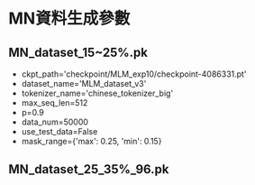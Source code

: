 # MN資料生成參數

## MN_dataset_15~25%.pk

- ckpt_path='checkpoint/MLM_exp10/checkpoint-4086331.pt'
- dataset_name='MLM_dataset_v3'
- tokenizer_name='chinese_tokenizer_big'
- max_seq_len=512
- p=0.9
- data_num=50000
- use_test_data=False
- mask_range={'max': 0.25, 'min': 0.15}

## MN_dataset_25_35%_96.pk